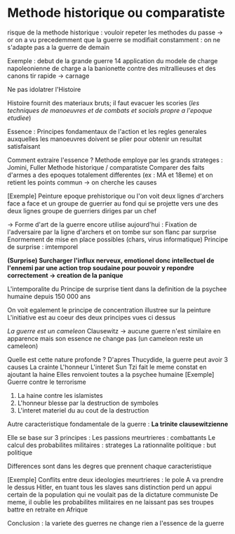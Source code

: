 # Methode historique ou comparatiste
risque de la methode historique : vouloir repeter les methodes du passe -> or on a vu precedemment que la guerre se modifiait constamment : on ne s'adapte pas a la guerre de demain

Exemple : debut de la grande guerre 14 application du modele de charge napoleonienne de charge a la banionette contre des mitrallieuses et des canons tir rapide -> carnage

Ne pas idolatrer l'Histoire

Histoire fournit des materiaux bruts; il faut evacuer les scories (*les techniques de manoeuvres et de combats et socials propre a l'epoque etudiee*)

Essence : Principes fondamentaux de l'action et les regles generales auxquelles les manoeuvres doivent se plier pour obtenir un resultat satisfaisant

Comment extraire l'essence ? 
Methode employe par les grands strateges : Jomini, Fuller
Methode historique / comparatiste
Comparer des faits d'armes a des epoques totalement differentes (ex : MA et 18eme) et on retient les points commun -> on cherche les causes

[Exemple] 
Peinture epoque prehistorique ou l'on voit deux lignes d'archers face a face et un groupe de guerrier au fond qui se projette vers une des deux lignes
groupe de guerriers diriges par un chef

-> Forme d'art de la guerre encore utilise aujourd'hui : Fixation de l'adversaire par la ligne d'archers et on tombe sur son flanc par surprise
Enormement de mise en place possibles (chars, virus informatique)
Principe de surprise : imtemporel

**(Surprise) Surcharger l'influx nerveux, emotionel donc intellectuel de l'ennemi par une action trop soudaine pour pouvoir y repondre correctement -> creation de la panique**

L'intemporalite du Principe de surprise tient dans la definition de la psychee humaine depuis 150 000 ans

On voit egalement le principe de concentration illustree sur la peinture 
L'initiative est au coeur des deux principes vues ci dessus

*La guerre est un cameleon* Clausewitz -> aucune guerre n'est similaire en apparence mais son essence ne change pas (un cameleon reste un cameleon)

Quelle est cette nature profonde ?
D'apres Thucydide, la guerre peut avoir 3 causes 
La crainte
L'honneur 
L'interet
Sun Tzi fait le meme constat en ajoutant la haine
Elles renvoient toutes a la psychee humaine
[Exemple]
Guerre contre le terrorisme
1) La haine contre les islamistes
2) L'honneur blesse par la destruction de symboles
3) L'interet materiel du au cout de la destruction

Autre caracteristique fondamentale de la guerre : **La trinite clausewitzienne**


Elle se base sur 3 principes :
  Les passions meurtrieres : combattants
  Le calcul des probabilites militaires : strateges
  La rationnalite politique : but politique

Differences sont dans les degres que prennent chaque caracteristique


[Exemple]
Conflits entre deux ideologies meurtrieres : le pole A va prendre le dessus
  Hitler, en tuant tous les slaves sans distinction perd un appui certain de la population qui ne voulait pas de la dictature communiste
  De meme, il oublie les probabilites militaires en ne laissant pas ses troupes battre en retraite en Afrique

Conclusion : la variete des guerres ne change rien a l'essence de la guerre
